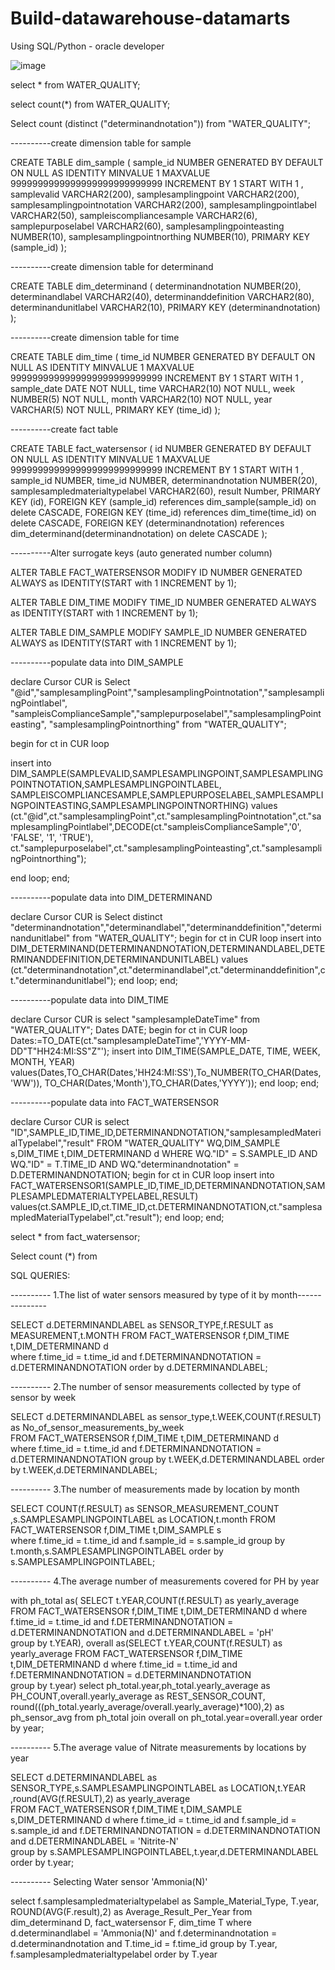 # Build-datawarehouse-datamarts
Using SQL/Python - oracle developer


![image](https://user-images.githubusercontent.com/84145744/169695982-0a48dac6-0be4-4590-af44-24ea63b4ca4b.png)



















select * from WATER_QUALITY;

select count(*) from WATER_QUALITY;

Select count (distinct ("determinandnotation")) from "WATER_QUALITY";


----------create dimension table for sample

CREATE TABLE dim_sample
(
	sample_id NUMBER GENERATED BY DEFAULT ON NULL AS IDENTITY MINVALUE 1 MAXVALUE 9999999999999999999999999999 INCREMENT BY 1 START WITH 1 ,
	samplevalid VARCHAR2(200),
	samplesamplingpoint VARCHAR2(200),
	samplesamplingpointnotation VARCHAR2(200),
	samplesamplingpointlabel VARCHAR2(50),
	sampleiscompliancesample VARCHAR2(6),
	samplepurposelabel VARCHAR2(60),
	samplesamplingpointeasting NUMBER(10),
	samplesamplingpointnorthing NUMBER(10),
	PRIMARY KEY (sample_id)
);

----------create dimension table for determinand

CREATE TABLE dim_determinand
(
	determinandnotation NUMBER(20),
	determinandlabel VARCHAR2(40),
	determinanddefinition VARCHAR2(80),
	determinandunitlabel VARCHAR2(10),
	PRIMARY KEY (determinandnotation)
);

----------create dimension table for time

CREATE TABLE dim_time
(
	time_id NUMBER GENERATED BY DEFAULT ON NULL AS IDENTITY MINVALUE 1 MAXVALUE 9999999999999999999999999999 INCREMENT BY 1 START WITH 1 ,
	sample_date DATE NOT NULL,
	time VARCHAR2(10) NOT NULL,
	week NUMBER(5) NOT NULL,
	month VARCHAR2(10) NOT NULL,
	year VARCHAR(5) NOT NULL,
	PRIMARY KEY (time_id)
);

----------create fact table 

CREATE TABLE fact_watersensor
(
	id NUMBER GENERATED BY DEFAULT ON NULL AS IDENTITY MINVALUE 1 MAXVALUE 9999999999999999999999999999 
	INCREMENT BY 1 START WITH 1 ,
	sample_id NUMBER,
	time_id NUMBER,
	determinandnotation NUMBER(20),
	samplesampledmaterialtypelabel VARCHAR2(60),
	result Number,
	PRIMARY KEY (id),
	FOREIGN KEY (sample_id) references dim_sample(sample_id) on delete CASCADE,
	FOREIGN KEY (time_id) references dim_time(time_id) on delete CASCADE,
	FOREIGN KEY (determinandnotation) references dim_determinand(determinandnotation) on delete CASCADE
);

----------Alter surrogate keys (auto generated number column)

ALTER TABLE FACT_WATERSENSOR MODIFY ID NUMBER GENERATED ALWAYS as IDENTITY(START with 1 INCREMENT by 1);

ALTER TABLE DIM_TIME MODIFY TIME_ID NUMBER GENERATED ALWAYS as IDENTITY(START with 1 INCREMENT by 1);

ALTER TABLE DIM_SAMPLE MODIFY SAMPLE_ID NUMBER GENERATED ALWAYS as IDENTITY(START with 1 INCREMENT by 1);


----------populate data into DIM_SAMPLE

declare
Cursor CUR is
Select "@id","samplesamplingPoint","samplesamplingPointnotation","samplesamplingPointlabel",
"sampleisComplianceSample","samplepurposelabel","samplesamplingPointeasting",
"samplesamplingPointnorthing" from "WATER_QUALITY";

begin
for ct in CUR loop

insert into DIM_SAMPLE(SAMPLEVALID,SAMPLESAMPLINGPOINT,SAMPLESAMPLINGPOINTNOTATION,SAMPLESAMPLINGPOINTLABEL,
SAMPLEISCOMPLIANCESAMPLE,SAMPLEPURPOSELABEL,SAMPLESAMPLINGPOINTEASTING,SAMPLESAMPLINGPOINTNORTHING)
values (ct."@id",ct."samplesamplingPoint",ct."samplesamplingPointnotation",ct."samplesamplingPointlabel",DECODE(ct."sampleisComplianceSample",'0', 'FALSE', '1', 'TRUE'),
ct."samplepurposelabel",ct."samplesamplingPointeasting",ct."samplesamplingPointnorthing");

end loop;
end;

----------populate data into DIM_DETERMINAND

declare
Cursor CUR is
Select distinct "determinandnotation","determinandlabel","determinanddefinition","determinandunitlabel" from "WATER_QUALITY";
begin
for ct in CUR loop
insert into DIM_DETERMINAND(DETERMINANDNOTATION,DETERMINANDLABEL,DETERMINANDDEFINITION,DETERMINANDUNITLABEL)
values (ct."determinandnotation",ct."determinandlabel",ct."determinanddefinition",ct."determinandunitlabel");
end loop;
end;

----------populate data into DIM_TIME

declare
Cursor CUR is
select "samplesampleDateTime"
from "WATER_QUALITY";
Dates DATE;
begin
for ct in CUR loop
Dates:=TO_DATE(ct."samplesampleDateTime",'YYYY-MM-DD"T"HH24:MI:SS"Z"');
insert into DIM_TIME(SAMPLE_DATE, TIME, WEEK, MONTH, YEAR)
values(Dates,TO_CHAR(Dates,'HH24:MI:SS'),To_NUMBER(TO_CHAR(Dates, 'WW')),
TO_CHAR(Dates,'Month'),TO_CHAR(Dates,'YYYY'));
end loop;
end;

----------populate data into FACT_WATERSENSOR

declare
Cursor CUR is
select "ID",SAMPLE_ID,TIME_ID,DETERMINANDNOTATION,"samplesampledMaterialTypelabel","result" FROM "WATER_QUALITY" WQ,DIM_SAMPLE s,DIM_TIME t,DIM_DETERMINAND d
WHERE WQ."ID" = S.SAMPLE_ID AND WQ."ID" = T.TIME_ID AND WQ."determinandnotation" = D.DETERMINANDNOTATION;
begin
for ct in CUR loop
insert into FACT_WATERSENSOR1(SAMPLE_ID,TIME_ID,DETERMINANDNOTATION,SAMPLESAMPLEDMATERIALTYPELABEL,RESULT)
values(ct.SAMPLE_ID,ct.TIME_ID,ct.DETERMINANDNOTATION,ct."samplesampledMaterialTypelabel",ct."result");
end loop;
end;

select * from fact_watersensor;

Select count (*) from 

SQL QUERIES: 

---------- 1.The list of water sensors measured by type of it by month---------------

SELECT d.DETERMINANDLABEL as SENSOR_TYPE,f.RESULT as MEASUREMENT,t.MONTH 
FROM FACT_WATERSENSOR f,DIM_TIME t,DIM_DETERMINAND d  
where f.time_id = t.time_id and f.DETERMINANDNOTATION = d.DETERMINANDNOTATION order by d.DETERMINANDLABEL; 

---------- 2.The number of sensor measurements collected by type of sensor by week

SELECT d.DETERMINANDLABEL as sensor_type,t.WEEK,COUNT(f.RESULT) as No_of_sensor_measurements_by_week  
FROM FACT_WATERSENSOR f,DIM_TIME t,DIM_DETERMINAND d  
where f.time_id = t.time_id and f.DETERMINANDNOTATION = d.DETERMINANDNOTATION 
group by t.WEEK,d.DETERMINANDLABEL order by t.WEEK,d.DETERMINANDLABEL; 

---------- 3.The number of measurements made by location by month

SELECT COUNT(f.RESULT) as SENSOR_MEASUREMENT_COUNT ,s.SAMPLESAMPLINGPOINTLABEL as LOCATION,t.month 
FROM FACT_WATERSENSOR f,DIM_TIME t,DIM_SAMPLE s  
where f.time_id = t.time_id and f.sample_id = s.sample_id 
group by t.month,s.SAMPLESAMPLINGPOINTLABEL order by s.SAMPLESAMPLINGPOINTLABEL; 

---------- 4.The average number of measurements covered for PH by year

with ph_total as(
SELECT t.YEAR,COUNT(f.RESULT) as yearly_average   FROM FACT_WATERSENSOR f,DIM_TIME t,DIM_DETERMINAND d 
where f.time_id = t.time_id and f.DETERMINANDNOTATION = d.DETERMINANDNOTATION and d.DETERMINANDLABEL = 'pH'  
group by t.YEAR),
overall as(SELECT t.YEAR,COUNT(f.RESULT) as yearly_average   FROM FACT_WATERSENSOR f,DIM_TIME t,DIM_DETERMINAND d 
where f.time_id = t.time_id and f.DETERMINANDNOTATION = d.DETERMINANDNOTATION  
group by t.year)
select ph_total.year,ph_total.yearly_average as PH_COUNT,overall.yearly_average as REST_SENSOR_COUNT,
round(((ph_total.yearly_average/overall.yearly_average)*100),2) as ph_sensor_avg from ph_total
join overall on ph_total.year=overall.year order by year;

---------- 5.The average value of Nitrate measurements by locations by year

SELECT d.DETERMINANDLABEL as SENSOR_TYPE,s.SAMPLESAMPLINGPOINTLABEL as LOCATION,t.YEAR ,round(AVG(f.RESULT),2) as yearly_average  
FROM FACT_WATERSENSOR f,DIM_TIME t,DIM_SAMPLE s,DIM_DETERMINAND d 
where f.time_id = t.time_id and f.sample_id = s.sample_id  and f.DETERMINANDNOTATION = d.DETERMINANDNOTATION and d.DETERMINANDLABEL = 'Nitrite-N'  
group by s.SAMPLESAMPLINGPOINTLABEL,t.year,d.DETERMINANDLABEL order by t.year;

---------- Selecting Water sensor 'Ammonia(N)'

select f.samplesampledmaterialtypelabel as Sample_Material_Type, T.year, ROUND(AVG(F.result),2) as Average_Result_Per_Year from dim_determinand D, fact_watersensor F, dim_time T
where d.determinandlabel = 'Ammonia(N)' and f.determinandnotation = d.determinandnotation and T.time_id = f.time_id 
group by T.year, f.samplesampledmaterialtypelabel order by T.year


